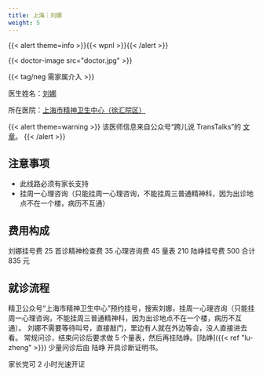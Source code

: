 ```yaml
---
title: 上海｜刘娜
weight: 5
---
```


{{< alert theme=info >}}{{< wpnl >}}{{< /alert >}}

{{< doctor-image src="doctor.jpg" >}}

{{< tag/neg 需家属介入 >}}

医生姓名：[刘娜](http://www.smhc.org.cn/MedicalGuide/contents/51/183.html)

所在医院：[上海市精神卫生中心（徐汇院区）](https://amap.com/place/B0HR6N4LN1)

{{< alert theme=warning >}}
该医师信息来自公众号“跨儿说 TransTalks”的 [文章](https://mp.weixin.qq.com/s/ErLNin2MNaiBZ01Pnul3fQ)。
{{< /alert >}}

## 注意事项

- 此线路必须有家长支持
- 挂周一心理咨询（只能挂周一心理咨询，不能挂周三普通精神科，因为出诊地点不在一个楼，病历不互通）

## 费用构成

刘娜挂号费 25
首诊精神检查费 35
心理咨询费 45
量表 210
陆峥挂号费 500
合计 835 元

## 就诊流程

精卫公众号“上海市精神卫生中心”预约挂号，搜索刘娜，挂周一心理咨询（只能挂周一心理咨询，不能挂周三普通精神科，因为出诊地点不在一个楼，病历不互通）。
刘娜不需要等待叫号，直接敲门，里边有人就在外边等会，没人直接进去看。
常规问诊，结束问诊后要求做 5 个量表，然后再挂陆峥。[陆峥]({{< ref "lu-zheng" >}}) 少量问诊后由 陆峥 开具诊断证明书。

家长党可 2 小时光速开证

